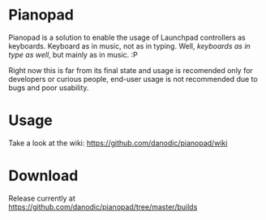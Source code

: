# Pianopad
Pianopad is a solution to enable the usage of Launchpad controllers as keyboards. Keyboard as in music, not as in typing. Well, _keyboards as in type as well_, but mainly as in music. :P

Right now this is far from its final state and usage is recomended only for developers or curious people, end-user usage is not recommended due to bugs and poor usability.

# Usage
Take a look at the wiki: https://github.com/danodic/pianopad/wiki

# Download
Release currently at https://github.com/danodic/pianopad/tree/master/builds
